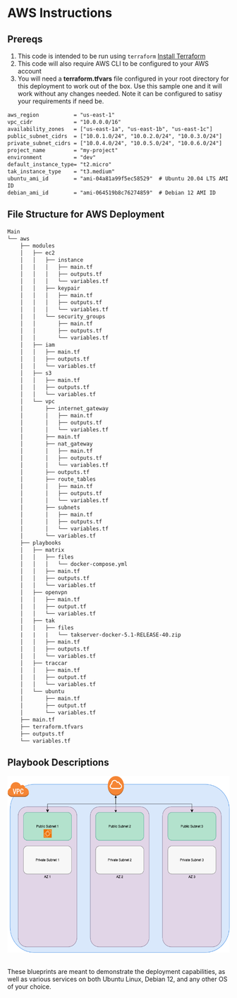 # AWS Instructions

## Prereqs

1. This code is intended to be run using `terraform`  [Install Terraform](https://developer.hashicorp.com/terraform/tutorials/aws-get-started/install-cli)
2. This code will also require AWS CLI to be configured to your AWS account
3. You will need a **terraform.tfvars** file configured in your root directory for this deployment to work out of the box. Use this sample one and it will work without any changes needed. Note it can be configured to satisy your requirements if need be.

```
aws_region           = "us-east-1"
vpc_cidr             = "10.0.0.0/16"
availability_zones   = ["us-east-1a", "us-east-1b", "us-east-1c"]
public_subnet_cidrs  = ["10.0.1.0/24", "10.0.2.0/24", "10.0.3.0/24"]
private_subnet_cidrs = ["10.0.4.0/24", "10.0.5.0/24", "10.0.6.0/24"]
project_name         = "my-project"
environment          = "dev"
default_instance_type= "t2.micro"
tak_instance_type    = "t3.medium"
ubuntu_ami_id        = "ami-04a81a99f5ec58529"  # Ubuntu 20.04 LTS AMI ID
debian_ami_id        = "ami-064519b8c76274859"  # Debian 12 AMI ID
```
## File Structure for AWS Deployment
```
Main
└── aws
    ├── modules
    │   ├── ec2
    │   │   ├── instance
    │   │   │   ├── main.tf
    │   │   │   ├── outputs.tf
    │   │   │   └── variables.tf
    │   │   ├── keypair
    │   │   │   ├── main.tf
    │   │   │   ├── outputs.tf
    │   │   │   └── variables.tf
    │   │   └── security_groups
    │   │       ├── main.tf
    │   │       ├── outputs.tf
    │   │       └── variables.tf
    │   ├── iam
    │   │   ├── main.tf
    │   │   ├── outputs.tf
    │   │   └── variables.tf
    │   ├── s3
    │   │   ├── main.tf
    │   │   ├── outputs.tf
    │   │   └── variables.tf
    │   └── vpc
    │       ├── internet_gateway
    │       │   ├── main.tf
    │       │   ├── outputs.tf
    │       │   └── variables.tf
    │       ├── main.tf
    │       ├── nat_gateway
    │       │   ├── main.tf
    │       │   ├── outputs.tf
    │       │   └── variables.tf
    │       ├── outputs.tf
    │       ├── route_tables
    │       │   ├── main.tf
    │       │   ├── outputs.tf
    │       │   └── variables.tf
    │       ├── subnets
    │       │   ├── main.tf
    │       │   ├── outputs.tf
    │       │   └── variables.tf
    │       └── variables.tf
    ├── playbooks
    │   ├── matrix
    │   │   ├── files
    │   │   │   └── docker-compose.yml
    │   │   ├── main.tf
    │   │   ├── outputs.tf
    │   │   └── variables.tf
    │   ├── openvpn
    │   │   ├── main.tf
    │   │   ├── output.tf
    │   │   └── variables.tf
    │   ├── tak
    │   │   ├── files
    |   |   |   └── takserver-docker-5.1-RELEASE-40.zip
    │   │   ├── main.tf
    │   │   ├── outputs.tf
    │   │   └── variables.tf
    │   ├── traccar
    │   │   ├── main.tf
    │   │   ├── output.tf
    │   │   └── variables.tf
    │   └── ubuntu
    │       ├── main.tf
    │       ├── output.tf
    │       └── variables.tf
    ├── main.tf
    ├── terraform.tfvars
    ├── outputs.tf
    └── variables.tf
```
## Playbook Descriptions

<div align="center">
  <a href="">
    <img src="./documentation/images/aws.diagram.png" alt="Logo" width="675" height="400">
  </a>
  <br />
  <br />
</div>

These blueprints are meant to demonstrate the deployment capabilities, as well as various services on both Ubuntu Linux, Debian 12, and any other OS of your choice.

